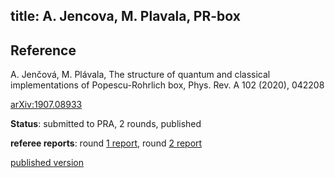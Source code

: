 title: A. Jencova, M. Plavala, PR-box
---
## Reference

A. Jenčová, M. Plávala, The structure of quantum and classical implementations of Popescu-Rohrlich box, Phys. Rev. A 102 (2020), 042208  

[arXiv:1907.08933](https://arxiv.org/abs/1907.08933)


**Status**: submitted to PRA, 2 rounds, published

**referee reports**: round [1 report](jencova2020structure/report_1.pdf), 
 round [2 report](jencova2020structure/report_2.pdf)

[published version](jencova2020structure/published.pdf)
